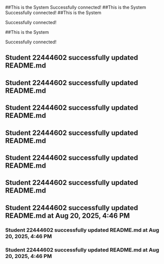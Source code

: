 ##This is the System
Successfully connected!
##This is the System
Successfully connected!
##This is the System

Successfully connected!

##This is the System

Successfully connected!

## Student 22444602 successfully updated README.md

## Student 22444602 successfully updated README.md

## Student 22444602 successfully updated README.md

## Student 22444602 successfully updated README.md

## Student 22444602 successfully updated README.md

## Student 22444602 successfully updated README.md

## Student 22444602 successfully updated README.md at Aug 20, 2025, 4:46 PM

### Student 22444602 successfully updated README.md at Aug 20, 2025, 4:46 PM

### Student 22444602 successfully updated README.md at Aug 20, 2025, 4:46 PM


